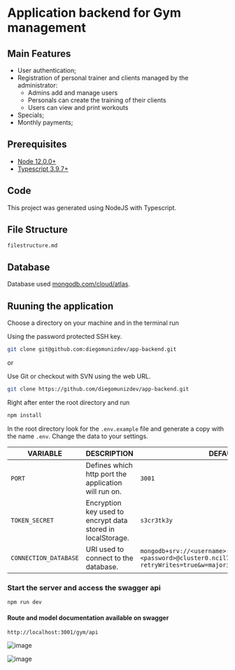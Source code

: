 # Application backend for Gym management

## Main Features

- User authentication;
- Registration of personal trainer and clients managed by the administrator:
    - Admins add and manage users
    - Personals can create the training of their clients
    - Users can view and print workouts
- Specials;
- Monthly payments;

## Prerequisites
- [Node 12.0.0+](https://nodejs.org/en/download/)
- [Typescript 3.9.7+](https://www.typescriptlang.org/)

## Code

This project was generated using NodeJS with Typescript.

## File Structure

```
filestructure.md
```

## Database 

Database used [mongodb.com/cloud/atlas](https://www.mongodb.com/cloud/atlas).

## Ruuning the application

Choose a directory on your machine and in the terminal run

Using the password protected SSH key.

```sh
git clone git@github.com:diegomunizdev/app-backend.git
```
or

Use Git or checkout with SVN using the web URL.

```sh
git clone https://github.com/diegomunizdev/app-backend.git
```

Right after enter the root directory and run 

```sh
npm install
```

In the root directory look for the `.env.example` file and generate a copy with the name `.env`. Change the data to your settings.

| VARIABLE | DESCRIPTION  | DEFAULT |
|-----|-----|-----|
| `PORT` | Defines which http port the application will run on. | `3001` |
| `TOKEN_SECRET` | Encryption key used to encrypt data stored in localStorage. | `s3cr3tk3y` |
| `CONNECTION_DATABASE` | URI used to connect to the database. | `mongodb+srv://<username>:<password>@cluster0.ncil7.mongodb.net/<dbname>?retryWrites=true&w=majority` |




### Start the server and access the swagger api
```
npm run dev
```

#### Route and model documentation available on swagger
```
http://localhost:3001/gym/api
```

![image](https://user-images.githubusercontent.com/26802818/100518645-85c0c280-3171-11eb-9014-1c78d7c8c3af.png)

![image](https://user-images.githubusercontent.com/26802818/100518681-bef93280-3171-11eb-95cd-471691274b23.png)


